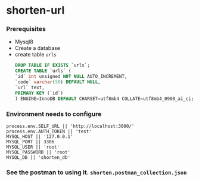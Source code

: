 # shorten-url

### Prerequisites

- Mysql8
- Create a database
- create table `urls`
  ```sql
  DROP TABLE IF EXISTS `urls`;
  CREATE TABLE `urls` (
  `id` int unsigned NOT NULL AUTO_INCREMENT,
  `code` varchar(50) DEFAULT NULL,
  `url` text,
  PRIMARY KEY (`id`)
  ) ENGINE=InnoDB DEFAULT CHARSET=utf8mb4 COLLATE=utf8mb4_0900_ai_ci;
  ```

### Environment needs to configure

```
process.env.SELF_URL || 'http://localhost:3000/'
process.env.AUTH_TOKEN || 'test'
MYSQL_HOST || '127.0.0.1'
MYSQL_PORT || 3306
MYSQL_USER || 'root'
MYSQL_PASSWORD || 'root'
MYSQL_DB || 'shorten_db'

```

### See the postman to using it. `shorten.postman_collection.json`
